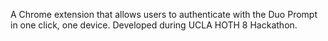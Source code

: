 A Chrome extension that allows users to authenticate with the Duo Prompt in one click, one device. Developed during UCLA HOTH 8 Hackathon. 
